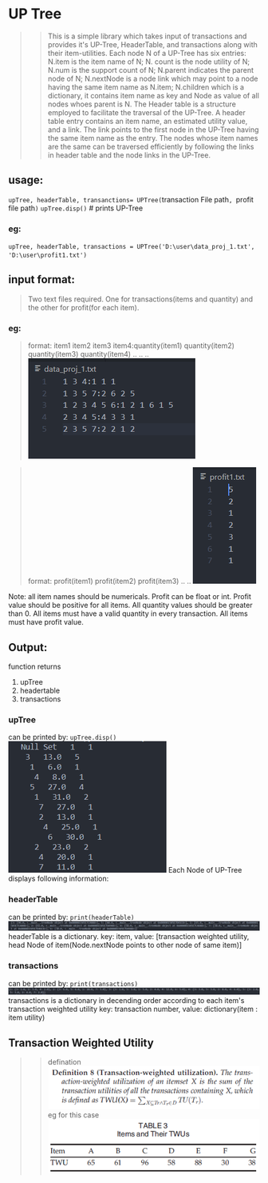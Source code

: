 # UP Tree

> > This is a simple library which takes input of transactions and provides it's UP-Tree, HeaderTable, and transactions along with their item-utilities. Each node N of a UP-Tree has six entries: N.item is the item name of N; N. count is the node utility of N; N.num is the support count of N; N.parent indicates the parent node of N; N.nextNode is a node link which may point to a node having the same item name as N.item; N.children which is a dictionary, it contains item name as key and Node as value of all nodes whoes parent is N. The Header table is a structure employed to facilitate the traversal of the UP-Tree. A header table entry contains an item name, an estimated utility value, and a link. The link points to the first node in the UP-Tree having the same item name as the entry. The nodes whose item names are the same can be traversed efficiently by following the links in header table and the node links in the UP-Tree.

## usage:

`upTree, headerTable, transanctions= UPTree(`transaction File path`, `profit file path`)`
`upTree.disp()` # prints UP-Tree

### eg:

`upTree, headerTable, transactions = UPTree('D:\user\data_proj_1.txt', 'D:\user\profit1.txt')`

## input format:

> Two text files required. One for transactions(items and quantity) and the other for profit(for each item).

### eg:

> format:
> item1 item2 item3 item4:quantity(item1) quantity(item2) quantity(item3) quantity(item4)
> ..
> ..
> ..
> ![transaction.txt file](./img/transactions.png)

> format:
> profit(item1)
> profit(item2)
> profit(item3)
> ..
> ..
> ![profit.txt file](./img/profit.png)

Note: all item names should be numericals. Profit can be float or int. Profit value should be positive for all items. All quantity values should be greater than 0. All items must have a valid quantity in every transaction. All items must have profit value.

## Output:

function returns

1. upTree
2. headertable
3. transactions

### upTree

can be printed by: `upTree.disp()`
![profit.txt file](./img/uptree.png)
Each Node of UP-Tree displays following information: <item><item utility><number of occurences in database>

### headerTable

can be printed by: `print(headerTable)`
![profit.txt file](./img/headerTable.png)
headerTable is a dictionary.
key: item, value: [transaction weighted utility, head Node of item(Node.nextNode points to other node of same item)]

### transactions

can be printed by: `print(transactions)`
![profit.txt file](./img/final_transaction.png)
transactions is a dictionary in decending order according to each item's transaction weighted utility
key: transaction number, value: dictionary(item : item utility)

## Transaction Weighted Utility

> > defination
> > ![profit.txt file](./img/TWU_def.png)
> > eg for this case
> > ![profit.txt file](./img/TWU_ex.png)
